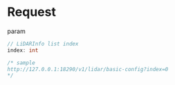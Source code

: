 # Request

param

```go
// LiDARInfo list index
index: int

/* sample
http://127.0.0.1:18290/v1/lidar/basic-config?index=0
*/
```